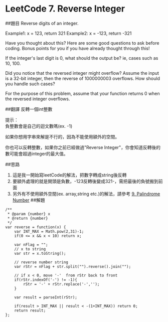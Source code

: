 # LeetCode 7. Reverse Integer

##題目
Reverse digits of an integer.

Example1: x = 123, return 321
Example2: x = -123, return -321

Have you thought about this?
Here are some good questions to ask before coding. Bonus points for you if you have already thought through this!

If the integer's last digit is 0, what should the output be? ie, cases such as 10, 100.

Did you notice that the reversed integer might overflow? Assume the input is a 32-bit integer, then the reverse of 1000000003 overflows. How should you handle such cases?

For the purpose of this problem, assume that your function returns 0 when the reversed integer overflows.

##翻譯
反轉一個int整數

提示：  
負整數會是自己的迴文數嗎(ex. -1)
  
如果你想用字串來解是不行的，因為不能使用額外的空間。
  
你也可以反轉整數，如果你之前已經做過"Reverse Integer"，你會知道反轉後的數可能會超過integer的最大值。

##思路
1. 這是我一開始寫leetCode的解法，把數字轉成string後反轉
2. 要額外處理的就是開頭是負數，-123反轉後變成321-，需把最後的負號搬到前面
3. 另外有不使用額外空間(ex. array,string etc.)的解法，請參考  [9. Palindrome Number](9md.md)
##解題
```
/**
 * @param {number} x
 * @return {number}
 */
var reverse = function(x) {
    var INT_MAX = Math.pow(2,31)-1;    
    if(0 <= x && x < 10) return x;
    
    var nFlag = "";
    // x to string
    var str = x.toString();
    
    // reverse number string
    var rStr = nFlag + str.split("").reverse().join("");
    
    // if x < 0, move '-'  from rStr back to front
    if(rStr.indexOf('-') != -1){
        rStr = '-' + rStr.replace('-','');    
    }
    
    var result = parseInt(rStr);
    
    if(result > INT_MAX || result < -(1+INT_MAX)) return 0;
    return result;
};
```
